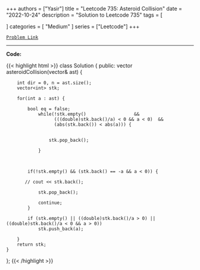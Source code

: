 
+++
authors = ["Yasir"]
title = "Leetcode 735: Asteroid Collision"
date = "2022-10-24"
description = "Solution to Leetcode 735"
tags = [
    
]
categories = [
    "Medium"
]
series = ["Leetcode"]
+++



[`Problem Link`](https://leetcode.com/problems/asteroid-collision/description/)

---

**Code:**

{{< highlight html >}}
class Solution {
public:
    vector<int> asteroidCollision(vector<int>& ast) {

        int dir = 0, n = ast.size();
        vector<int> stk;

        for(int a : ast) {

            bool eq = false;
                while(!stk.empty()                  && 
                      (((double)stk.back()/a) < 0 && a < 0)  && 
                      (abs(stk.back()) < abs(a))) {
                    
           
                    stk.pop_back();
                    
                }
            
 
            
            if(!stk.empty() && (stk.back() == -a && a < 0)) { 

           // cout << stk.back();                
                
                stk.pop_back();                
                
                continue; 
            }

            if (stk.empty() || ((double)stk.back()/a > 0) || ((double)stk.back()/a < 0 && a > 0))
                stk.push_back(a);
            
        }
        return stk;
    }
};
{{< /highlight >}}

